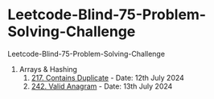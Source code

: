 # Leetcode-Blind-75-Problem-Solving-Challenge
Leetcode-Blind-75-Problem-Solving-Challenge
1. Arrays & Hashing
     1. [217. Contains Duplicate](https://leetcode.com/problems/contains-duplicate/description/) - Date: 12th July 2024
     2. [242. Valid Anagram](https://leetcode.com/problems/valid-anagram/description/) - Date: 13th July 2024
